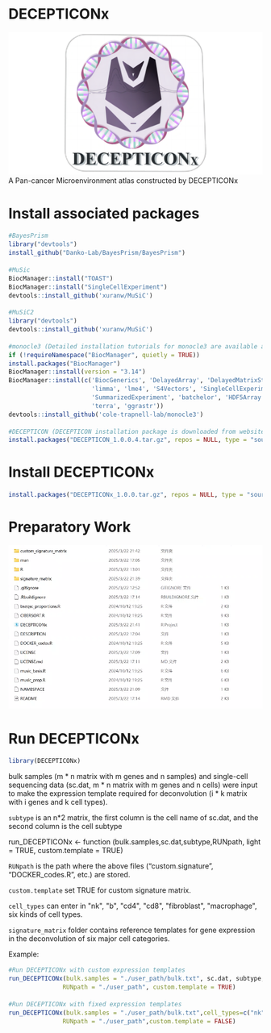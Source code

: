 # DECEPTICONx

![logo](./LOGO.png)
A Pan-cancer Microenvironment atlas constructed by DECEPTICONx

# Install associated packages
```R
#BayesPrism
library("devtools")
install_github("Danko-Lab/BayesPrism/BayesPrism")

#MuSic
BiocManager::install("TOAST")
BiocManager::install("SingleCellExperiment")
devtools::install_github('xuranw/MuSiC')

#MuSiC2
library("devtools")
devtools::install_github('xuranw/MuSiC')

#monocle3 (Detailed installation tutorials for monocle3 are available at https://cole-trapnell-lab.github.io/monocle3/)
if (!requireNamespace("BiocManager", quietly = TRUE))
install.packages("BiocManager")
BiocManager::install(version = "3.14")
BiocManager::install(c('BiocGenerics', 'DelayedArray', 'DelayedMatrixStats',
                       'limma', 'lme4', 'S4Vectors', 'SingleCellExperiment',
                       'SummarizedExperiment', 'batchelor', 'HDF5Array',
                       'terra', 'ggrastr'))
devtools::install_github('cole-trapnell-lab/monocle3')

#DECEPTICON (DECEPTICON installation package is downloaded from website https://github.com/Hao-Zou-lab/DECEPTICON)
install.packages("DECEPTICON_1.0.0.4.tar.gz", repos = NULL, type = "source")
```

# Install DECEPTICONx
```R
install.packages("DECEPTICONx_1.0.0.tar.gz", repos = NULL, type = "source")
```

# Preparatory Work

![image](https://github.com/Hao-Zou-lab/DECEPTICONx/blob/main/Preparatory_Work.png)

# Run DECEPTICONx
```R
library(DECEPTICONx)
```
bulk samples (m * n matrix with m genes and n samples) and single-cell sequencing data (sc.dat, m * n matrix with m genes and n cells) were input to make the expression template required for deconvolution (i * k matrix with i genes and k cell types).

`subtype` is an n*2 matrix, the first column is the cell name of sc.dat, and the second column is the cell subtype

run_DECEPTICONx <- function (bulk.samples,sc.dat,subtype,RUNpath, light = TRUE, custom.template = TRUE)

`RUNpath` is the path where the above files (“custom.signature”, “DOCKER_codes.R”, etc.) are stored.

`custom.template` set TRUE for custom signature matrix.

`cell_types` can enter in "nk", "b", "cd4", "cd8", "fibroblast", "macrophage", six kinds of cell types.

`signature_matrix` folder contains reference templates for gene expression in the deconvolution of six major cell categories.

Example:
```R
#Run DECEPTICONx with custom expression templates
run_DECEPTICONx(bulk.samples = "./user_path/bulk.txt", sc.dat, subtype,
               RUNpath = "./user_path", custom.template = TRUE)                          
 
#Run DECEPTICONx with fixed expression templates
run_DECEPTICONx(bulk.samples = "./user_path/bulk.txt",cell_types=c("nk","b","cd4","cd8","fibroblast","macrophage")
               RUNpath = "./user_path",custom.template = FALSE)   
```
